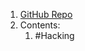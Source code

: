 1. [GitHub Repo](https://github.com/brootware/awesome-cyber-security-university#readme)
2. Contents:
	1. #Hacking 